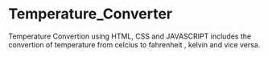 # Temperature_Converter
Temperature Convertion  using HTML, CSS and JAVASCRIPT includes the convertion of temperature from celcius to fahrenheit , kelvin and vice versa.
